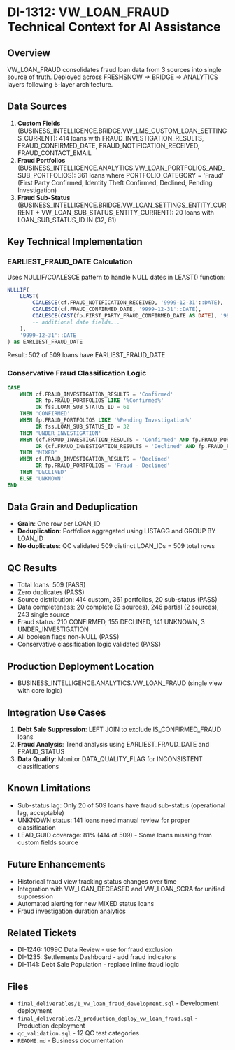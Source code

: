 # DI-1312: VW_LOAN_FRAUD Technical Context for AI Assistance

## Overview
VW_LOAN_FRAUD consolidates fraud loan data from 3 sources into single source of truth. Deployed across FRESHSNOW → BRIDGE → ANALYTICS layers following 5-layer architecture.

## Data Sources
1. **Custom Fields** (BUSINESS_INTELLIGENCE.BRIDGE.VW_LMS_CUSTOM_LOAN_SETTINGS_CURRENT): 414 loans with FRAUD_INVESTIGATION_RESULTS, FRAUD_CONFIRMED_DATE, FRAUD_NOTIFICATION_RECEIVED, FRAUD_CONTACT_EMAIL
2. **Fraud Portfolios** (BUSINESS_INTELLIGENCE.ANALYTICS.VW_LOAN_PORTFOLIOS_AND_SUB_PORTFOLIOS): 361 loans where PORTFOLIO_CATEGORY = 'Fraud' (First Party Confirmed, Identity Theft Confirmed, Declined, Pending Investigation)
3. **Fraud Sub-Status** (BUSINESS_INTELLIGENCE.BRIDGE.VW_LOAN_SETTINGS_ENTITY_CURRENT + VW_LOAN_SUB_STATUS_ENTITY_CURRENT): 20 loans with LOAN_SUB_STATUS_ID IN (32, 61)

## Key Technical Implementation

### EARLIEST_FRAUD_DATE Calculation
Uses NULLIF/COALESCE pattern to handle NULL dates in LEAST() function:
```sql
NULLIF(
    LEAST(
        COALESCE(cf.FRAUD_NOTIFICATION_RECEIVED, '9999-12-31'::DATE),
        COALESCE(cf.FRAUD_CONFIRMED_DATE, '9999-12-31'::DATE),
        COALESCE(CAST(fp.FIRST_PARTY_FRAUD_CONFIRMED_DATE AS DATE), '9999-12-31'::DATE),
        -- additional date fields...
    ),
    '9999-12-31'::DATE
) as EARLIEST_FRAUD_DATE
```
Result: 502 of 509 loans have EARLIEST_FRAUD_DATE

### Conservative Fraud Classification Logic
```sql
CASE
    WHEN cf.FRAUD_INVESTIGATION_RESULTS = 'Confirmed'
         OR fp.FRAUD_PORTFOLIOS LIKE '%Confirmed%'
         OR fss.LOAN_SUB_STATUS_ID = 61
    THEN 'CONFIRMED'
    WHEN fp.FRAUD_PORTFOLIOS LIKE '%Pending Investigation%'
         OR fss.LOAN_SUB_STATUS_ID = 32
    THEN 'UNDER_INVESTIGATION'
    WHEN (cf.FRAUD_INVESTIGATION_RESULTS = 'Confirmed' AND fp.FRAUD_PORTFOLIOS LIKE '%Declined%')
         OR (cf.FRAUD_INVESTIGATION_RESULTS = 'Declined' AND fp.FRAUD_PORTFOLIOS LIKE '%Confirmed%')
    THEN 'MIXED'
    WHEN cf.FRAUD_INVESTIGATION_RESULTS = 'Declined'
         OR fp.FRAUD_PORTFOLIOS = 'Fraud - Declined'
    THEN 'DECLINED'
    ELSE 'UNKNOWN'
END
```

## Data Grain and Deduplication
- **Grain**: One row per LOAN_ID
- **Deduplication**: Portfolios aggregated using LISTAGG and GROUP BY LOAN_ID
- **No duplicates**: QC validated 509 distinct LOAN_IDs = 509 total rows

## QC Results
- Total loans: 509 (PASS)
- Zero duplicates (PASS)
- Source distribution: 414 custom, 361 portfolios, 20 sub-status (PASS)
- Data completeness: 20 complete (3 sources), 246 partial (2 sources), 243 single source
- Fraud status: 210 CONFIRMED, 155 DECLINED, 141 UNKNOWN, 3 UNDER_INVESTIGATION
- All boolean flags non-NULL (PASS)
- Conservative classification logic validated (PASS)

## Production Deployment Location
- BUSINESS_INTELLIGENCE.ANALYTICS.VW_LOAN_FRAUD (single view with core logic)

## Integration Use Cases
1. **Debt Sale Suppression**: LEFT JOIN to exclude IS_CONFIRMED_FRAUD loans
2. **Fraud Analysis**: Trend analysis using EARLIEST_FRAUD_DATE and FRAUD_STATUS
3. **Data Quality**: Monitor DATA_QUALITY_FLAG for INCONSISTENT classifications

## Known Limitations
- Sub-status lag: Only 20 of 509 loans have fraud sub-status (operational lag, acceptable)
- UNKNOWN status: 141 loans need manual review for proper classification
- LEAD_GUID coverage: 81% (414 of 509) - Some loans missing from custom fields source

## Future Enhancements
- Historical fraud view tracking status changes over time
- Integration with VW_LOAN_DECEASED and VW_LOAN_SCRA for unified suppression
- Automated alerting for new MIXED status loans
- Fraud investigation duration analytics

## Related Tickets
- DI-1246: 1099C Data Review - use for fraud exclusion
- DI-1235: Settlements Dashboard - add fraud indicators
- DI-1141: Debt Sale Population - replace inline fraud logic

## Files
- `final_deliverables/1_vw_loan_fraud_development.sql` - Development deployment
- `final_deliverables/2_production_deploy_vw_loan_fraud.sql` - Production deployment
- `qc_validation.sql` - 12 QC test categories
- `README.md` - Business documentation
